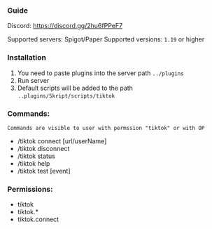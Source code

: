 ### Guide

Discord: https://discord.gg/2hu6fPPeF7

Supported servers: Spigot/Paper
Supported versions: `1.19` or higher

### Installation

1. You need to paste plugins into the server path
   `../plugins`
2. Run server
3. Default scripts will be added to the path `..plugins/Skript/scripts/tiktok`


### Commands:

`Commands are visible to user with permssion "tiktok" or with OP`

- /tiktok connect [url/userName]
- /tiktok disconnect
- /tiktok status
- /tiktok help
- /tiktok test [event]

### Permissions:

- tiktok
- tiktok.*
- tiktok.connect
    

